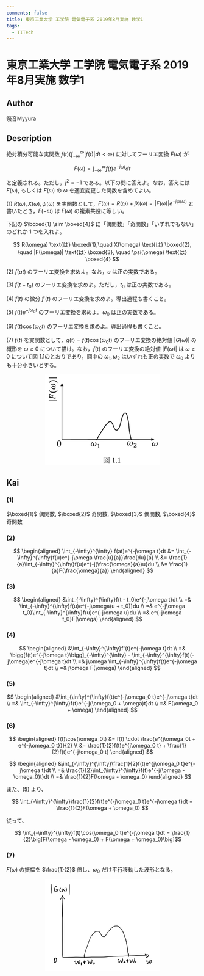 ```yaml
---
comments: false
title: 東京工業大学 工学院 電気電子系 2019年8月実施 数学1
tags:
  - TITech
---
```

# 東京工業大学 工学院 電気電子系 2019年8月実施 数学1

## **Author**
祭音Myyura

## **Description**
絶対積分可能な実関数 $f(t)(\int_{-\infty}^{\infty}|f(t)|dt <  \infty)$ に対してフーリエ変換 $F(\omega)$ が 

$$
F(\omega) = \int_{-\infty}^{\infty}f(t)e^{-j\omega t} dt
$$

と定義される。ただし，$j^2 = -1$ である。以下の問に答えよ。なお，答えには $F(\omega)$, もしくは $F(\omega)$ の $\omega$ を適宜変更した関数を含めてよい。

(1) $R(\omega),X(\omega),\psi(\omega)$ を実関数として，$F(\omega) = R(\omega) + jX(\omega) = |F(\omega)|e^{-j\psi(\omega)}$ と書いたとき，$F(-\omega)$ は $F(\omega)$ の複素共役に等しい。

下記の $\boxed{1} \sim \boxed{4}$ に「偶関数」「奇関数」「いずれでもない」のどれか $1$ つを入れよ。 

$$
R(\omega) \text{は} \boxed{1},\quad X(\omega) \text{は} \boxed{2}, \quad |F(\omega)| \text{は} \boxed{3}, \quad \psi(\omega) \text{は} \boxed{4}
$$

(2) $f(at)$ のフーリエ変換を求めよ。なお，$a$ は正の実数である。

(3) $f(t - t_0)$ のフーリエ変換を求めよ。ただし，$t_0$ は正の実数である。

(4) $f(t)$ の微分 $f'(t)$ のフーリエ変換を求めよ。導出過程も書くこと。

(5) $f(t)e^{-j\omega_0t}$ のフーリエ変換を求めよ。$\omega_0$ は正の実数である。

(6) $f(t)\cos(\omega_0t)$ のフーリエ変換を求めよ。導出過程も書くこと。 

(7) $f(t)$ を実関数として，$g(t) = f(t)\cos(\omega_0 t)$ のフーリエ変換の絶対値 $|G(\omega)|$ の概形を $\omega \ge 0$ について描け。なお，$f(t)$ のフーリエ変換の絶対値 $|F(\omega)|$ は $\omega \ge 0$ について図 $1.1$のとおりであり，図中の $\omega_1,\omega_2$ はいずれも正の実数で $\omega_0$ よりも十分小さいとする。

<figure style="text-align:center;">
  <img src="https://raw.githubusercontent.com/Myyura/the_kai_project_assets/main/kakomonn/TITech/engineering/ee_201908_math_1_p1.png" width="300" alt=""/>
</figure>

## **Kai** 
### (1)
$\boxed{1}$ 偶関数, $\boxed{2}$ 奇関数, $\boxed{3}$ 偶関数, $\boxed{4}$ 奇関数

### (2)

$$
\begin{aligned}
\int_{-\infty}^{\infty} f(at)e^{-j\omega t}dt &= \int_{-\infty}^{\infty}f(u)e^{-j\omega \frac{u}{a}}\frac{du}{a} \\
&= \frac{1}{a}\int_{-\infty}^{\infty}f(u)e^{-j(\frac{\omega}{a})u}du \\
&= \frac{1}{a}F(\frac{\omega}{a})
\end{aligned}
$$

### (3)

$$
\begin{aligned}
&\int_{-\infty}^{\infty}f(t - t_0)e^{-j\omega t}dt \\
=& \int_{-\infty}^{\infty}f(u)e^{-j\omega(u + t_0)}du \\
=& e^{-j\omega t_0}\int_{-\infty}^{\infty}f(u)e^{-j\omega u}du \\
=& e^{-j\omega t_0}F(\omega)
\end{aligned}
$$

### (4)

$$
\begin{aligned}
&\int_{-\infty}^{\infty}f'(t)e^{-j\omega t}dt \\
=& \bigg[f(t)e^{-j\omega t}\bigg]_{-\infty}^{\infty} - \int_{-\infty}^{\infty}f(t)(-j\omega)e^{-j\omega t}dt \\
=& j\omega \int_{-\infty}^{\infty}f(t)e^{-j\omega t}dt \\
=& j\omega F(\omega)
\end{aligned}
$$

### (5)

$$
\begin{aligned}
&\int_{\infty}^{\infty}f(t)e^{-j\omega_0 t}e^{-j\omega t}dt \\
=& \int_{-\infty}^{\infty}f(t)e^{-j(\omega_0 + \omega)t}dt \\
=& F(\omega_0 + \omega)
\end{aligned}
$$

### (6)

$$
\begin{aligned}
f(t)\cos(\omega_0t) &= f(t) \cdot \frac{e^{j\omega_0t + e^{-j\omega_0 t}}}{2} \\
&= \frac{1}{2}f(t)e^{j\omega_0 t} + \frac{1}{2}f(t)e^{-j\omega_0 t} 
\end{aligned}
$$

$$
\begin{aligned}
&\int_{-\infty}^{\infty}\frac{1}{2}f(t)e^{j\omega_0 t}e^{-j\omega t}dt \\
=& \frac{1}{2}\int_{\infty}^{\infty}f(t)e^{-j(\omega - \omega_0)t}dt \\
=& \frac{1}{2}F(\omega - \omega_0)
\end{aligned}
$$

また、(5) より、

$$
\int_{-\infty}^{\infty}\frac{1}{2}f(t)e^{-j\omega_0 t}e^{-j\omega t}dt = \frac{1}{2}F(\omega + \omega_0)
$$

従って、

$$
\int_{-\infty}^{\infty}f(t)\cos(\omega_0 t)e^{-j\omega t}dt = \frac{1}{2}\big[F(\omega - \omega_0) + F(\omega + \omega_0)\big]$$

### (7)
$F(\omega)$ の振幅を $\frac{1}{2}$ 倍し、$\omega_0$ だけ平行移動した波形となる。

<figure style="text-align:center;">
  <img src="https://raw.githubusercontent.com/Myyura/the_kai_project_assets/main/kakomonn/TITech/engineering/ee_201908_math_1_p2.png" width="300" alt=""/>
</figure>